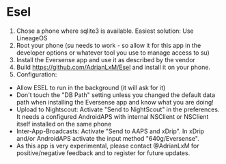 # Esel

1. Chose a phone where sqlite3 is available. Easiest solution: Use LineageOS
2. Root your phone (su needs to work - so allow it for this app in the developer options or whatever tool you use to manage access to su)
3. Install the Eversense app and use it as described by the vendor
4. Build https://github.com/AdrianLxM/Esel and install it on your phone.
5. Configuration:
  * Allow ESEL to run in the background (it will ask for it)
  * Don't touch the "DB Path" setting unless you changed the default data path when installing the Eversense app and know what you are doing!
  * Upload to Nightscout: Activate "Send to NightScout" in the preferences. It needs a configured AndroidAPS with internal NSClient or NSClient itself installed on the same phone
  * Inter-App-Broadcasts: Activate "Send to AAPS and xDrip". In xDrip and/or AndroidAPS activate the input method "640g/Eversense".
  * As this app is very experimental, please contact @AdrianLxM for positive/negative feedback and to register for future updates.

